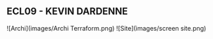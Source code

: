 ECL09 - KEVIN DARDENNE
------------------------

![Archi](images/Archi Terraform.png)
![Site](images/screen site.png)
